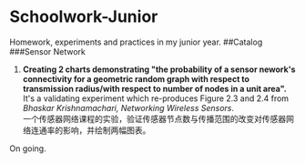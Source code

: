# Schoolwork-Junior
Homework, experiments and practices in my junior year.
##Catalog
###Sensor Network
1. **Creating 2 charts demonstrating "the probability of a sensor nework's connectivity for a geometric random graph with respect to transmission radius/with respect to number of nodes in a unit area".**<br>
    It's a validating experiment which re-produces Figure 2.3 and 2.4 from *Bhaskar Krishnamachari, Networking Wireless Sensors*.<br>
    一个传感器网络课程的实验，验证传感器节点数与传播范围的改变对传感器网络连通率的影响，并绘制两幅图表。

On going.  
